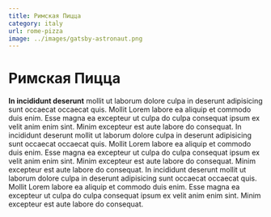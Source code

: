 ```yaml
---
title: Римская Пицца
category: italy
url: rome-pizza
image: ../images/gatsby-astronaut.png
---
```


# Римская Пицца

**In incididunt deserunt** mollit ut laborum dolore culpa in deserunt adipisicing sunt occaecat occaecat quis. Mollit Lorem labore ea aliquip et commodo duis enim. Esse magna ea excepteur ut culpa do culpa consequat ipsum ex velit anim enim sint. Minim excepteur est aute labore do consequat.
In incididunt deserunt mollit ut laborum dolore culpa in deserunt adipisicing sunt occaecat occaecat quis. Mollit Lorem labore ea aliquip et commodo duis enim. Esse magna ea excepteur ut culpa do culpa consequat ipsum ex velit anim enim sint. Minim excepteur est aute labore do consequat.
Minim excepteur est aute labore do consequat.
In incididunt deserunt mollit ut laborum dolore culpa in deserunt adipisicing sunt occaecat occaecat quis. Mollit Lorem labore ea aliquip et commodo duis enim. Esse magna ea excepteur ut culpa do culpa consequat ipsum ex velit anim enim sint. Minim excepteur est aute labore do consequat.
